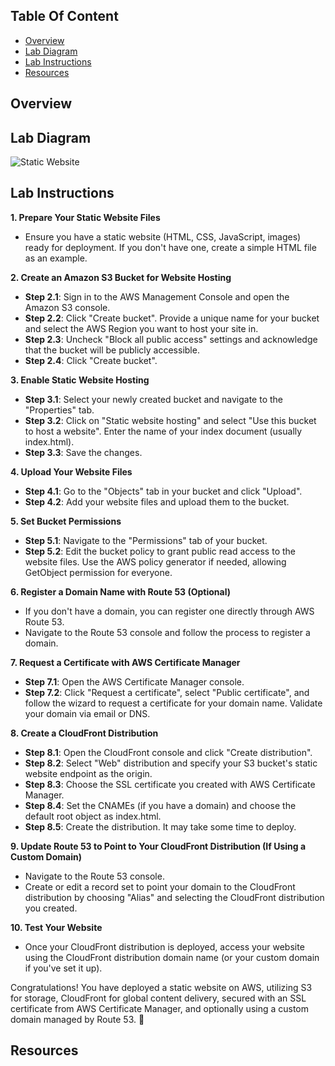## Table Of Content
 - [Overview](#Overview)
 - [Lab Diagram](#Lab-Diagram)
 - [Lab Instructions](#Lab-Instructions)
 - [Resources](#Resources)

## Overview

## Lab Diagram
![Static Website](https://github.com/johnlopez719/S3staticwebsiteDemo/assets/30753364/23c723cd-6e3c-4f07-b5ea-a5d9c3dcbae6)



## Lab Instructions
**1. Prepare Your Static Website Files**

- Ensure you have a static website (HTML, CSS, JavaScript, images) ready for deployment. If you don't have one, create a simple HTML file as an example.

**2. Create an Amazon S3 Bucket for Website Hosting**

- **Step 2.1**: Sign in to the AWS Management Console and open the Amazon S3 console.
- **Step 2.2**: Click "Create bucket". Provide a unique name for your bucket and select the AWS Region you want to host your site in.
- **Step 2.3**: Uncheck "Block all public access" settings and acknowledge that the bucket will be publicly accessible.
- **Step 2.4**: Click "Create bucket".

**3. Enable Static Website Hosting**

- **Step 3.1**: Select your newly created bucket and navigate to the "Properties" tab.
- **Step 3.2**: Click on "Static website hosting" and select "Use this bucket to host a website". Enter the name of your index document (usually index.html).
- **Step 3.3**: Save the changes.

**4. Upload Your Website Files**

- **Step 4.1**: Go to the "Objects" tab in your bucket and click "Upload".
- **Step 4.2**: Add your website files and upload them to the bucket.

**5. Set Bucket Permissions**

- **Step 5.1**: Navigate to the "Permissions" tab of your bucket.
- **Step 5.2**: Edit the bucket policy to grant public read access to the website files. Use the AWS policy generator if needed, allowing GetObject permission for everyone.

**6. Register a Domain Name with Route 53 (Optional)**

- If you don't have a domain, you can register one directly through AWS Route 53.
- Navigate to the Route 53 console and follow the process to register a domain.

**7. Request a Certificate with AWS Certificate Manager**

- **Step 7.1**: Open the AWS Certificate Manager console.
- **Step 7.2**: Click "Request a certificate", select "Public certificate", and follow the wizard to request a certificate for your domain name. Validate your domain via email or DNS.

**8. Create a CloudFront Distribution**

- **Step 8.1**: Open the CloudFront console and click "Create distribution".
- **Step 8.2**: Select "Web" distribution and specify your S3 bucket's static website endpoint as the origin.
- **Step 8.3**: Choose the SSL certificate you created with AWS Certificate Manager.
- **Step 8.4**: Set the CNAMEs (if you have a domain) and choose the default root object as index.html.
- **Step 8.5**: Create the distribution. It may take some time to deploy.

**9. Update Route 53 to Point to Your CloudFront Distribution (If Using a Custom Domain)**

- Navigate to the Route 53 console.
- Create or edit a record set to point your domain to the CloudFront distribution by choosing "Alias" and selecting the CloudFront distribution you created.

**10. Test Your Website**

- Once your CloudFront distribution is deployed, access your website using the CloudFront distribution domain name (or your custom domain if you've set it up).

Congratulations! You have deployed a static website on AWS, utilizing S3 for storage, CloudFront for global content delivery, secured with an SSL certificate from AWS Certificate Manager, and optionally using a custom domain managed by Route 53. 🥳

## Resources
